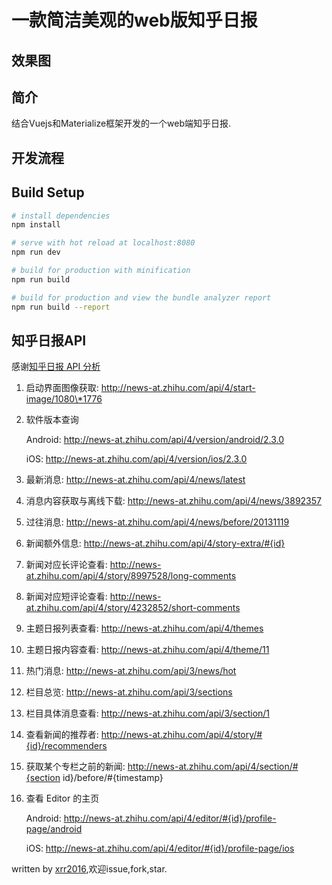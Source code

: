 # 一款简洁美观的web版知乎日报

## 效果图    

## 简介
  结合Vuejs和Materialize框架开发的一个web端知乎日报.

## 开发流程
    
## Build Setup

``` bash
# install dependencies
npm install

# serve with hot reload at localhost:8080
npm run dev

# build for production with minification
npm run build

# build for production and view the bundle analyzer report
npm run build --report
```
## 知乎日报API

感谢[知乎日报 API 分析](https://github.com/izzyleung/ZhihuDailyPurify/wiki/%E7%9F%A5%E4%B9%8E%E6%97%A5%E6%8A%A5-API-%E5%88%86%E6%9E%90)  

1. 启动界面图像获取: http://news-at.zhihu.com/api/4/start-image/1080\*1776

2. 软件版本查询

   Android: http://news-at.zhihu.com/api/4/version/android/2.3.0

   iOS: http://news-at.zhihu.com/api/4/version/ios/2.3.0

3. 最新消息: http://news-at.zhihu.com/api/4/news/latest      

4. 消息内容获取与离线下载: http://news-at.zhihu.com/api/4/news/3892357

5. 过往消息: http://news-at.zhihu.com/api/4/news/before/20131119

6. 新闻额外信息: http://news-at.zhihu.com/api/4/story-extra/#{id}

7. 新闻对应长评论查看: http://news-at.zhihu.com/api/4/story/8997528/long-comments

8. 新闻对应短评论查看: http://news-at.zhihu.com/api/4/story/4232852/short-comments

9. 主题日报列表查看: http://news-at.zhihu.com/api/4/themes

10. 主题日报内容查看: http://news-at.zhihu.com/api/4/theme/11

11. 热门消息: http://news-at.zhihu.com/api/3/news/hot

12. 栏目总览: http://news-at.zhihu.com/api/3/sections

13. 栏目具体消息查看: http://news-at.zhihu.com/api/3/section/1

14. 查看新闻的推荐者: http://news-at.zhihu.com/api/4/story/#{id}/recommenders

15. 获取某个专栏之前的新闻: http://news-at.zhihu.com/api/4/section/#{section id}/before/#{timestamp}

16. 查看 Editor 的主页

    Android: http://news-at.zhihu.com/api/4/editor/#{id}/profile-page/android

    iOS: http://news-at.zhihu.com/api/4/editor/#{id}/profile-page/ios

written by [xrr2016](https://github.com/xrr2016),欢迎issue,fork,star.
